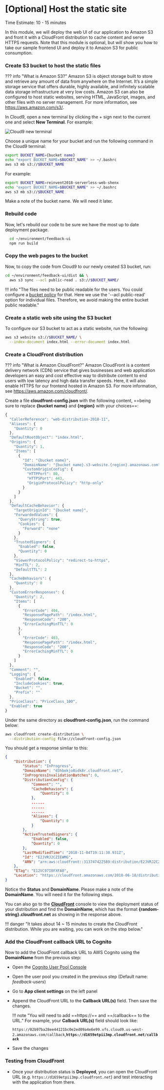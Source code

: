 # [Optional] Host the static site
Time Estimate: 10 - 15 minutes  

In this module, we will deploy the web UI of our application to Amazon S3 and front it with a CloudFront distribution to cache content and serve HTTPS requests. Note that this module is optional, but will show you how to take our sample frontend UI and deploy it to Amazon S3 for public consumption. 

### Create S3 bucket to host the static files

??? info "What is Amazon S3?"
    Amazon S3 is object storage built to store and retrieve any amount of data from anywhere on the Internet. It’s a simple storage service that offers durable, highly available, and infinitely scalable data storage infrastructure at very low costs. Amazon S3 can also be configured to host static websites, serving HTML, JavaScript, images, and other files with no server management. For more information, see https://aws.amazon.com/s3/. 

In Cloud9, open a new terminal by clicking the \+ sign next to the current one and select __New Terminal__. For example:

  ![Cloud9 new terminal](../screenshots/c9-terminal.png)

Choose a unique name for your bucket and run the following command in the Cloud9 terminal:

```bash
export BUCKET_NAME={bucket name}
echo "export BUCKET_NAME=$BUCKET_NAME" >> ~/.bashrc
aws s3 mb s3://$BUCKET_NAME
```
For example:

```bash
export BUCKET_NAME=reinvent2018-serverless-web-shenx
echo "export BUCKET_NAME=$BUCKET_NAME" >> ~/.bashrc
aws s3 mb s3://$BUCKET_NAME
```

Make a note of the bucket name. We will need it later.

### Rebuild code

Now, let's rebuild our code to be sure we have the most up to date deployment package.

```bash
  cd ~/environment/feedback-ui
  npm run build
```

### Copy the web pages to the bucket

Now, to copy the code from Cloud9 to our newly created S3 bucket, run:

```bash
cd ~/environment/feedback-ui/dist && \
  aws s3 sync --acl public-read . s3://$BUCKET_NAME/
```

!!! info "The files need to be public readable for the users. You could configure a [bucket policy](https://docs.aws.amazon.com/AmazonS3/latest/dev/WebsiteAccessPermissionsReqd.html "S3 bucket polic for public web site") for that. Here we use the '--acl public-read' option for individual files. Therefore, we avoid making the entire bucket public readable."

### Create a static web site using the S3 bucket
To configure our S3 bucket to act as a static website, run the following:
```bash
aws s3 website s3://$BUCKET_NAME/ \
  --index-document index.html --error-document index.html 
```

### Create a CloudFront distribution

??? info "What is Amazon CloudFront?"
    Amazon CloudFront is a content delivery network (CDN) service that gives businesses and web application developers an easy and cost effective way to distribute content to end users with low latency and high data transfer speeds. Here, it will also enable HTTPS for our frontend hosted in Amazon S3. For more information, see https://aws.amazon.com/cloudfront/. 

Create a file __cloudfront-config.json__ with the following content, ==being sure to replace __{bucket name}__ and __{region}__ with your choices==:

```javascript hl_lines="11 12 22"
{
  "CallerReference": "web-distribution-2018-11",
  "Aliases": {
    "Quantity": 0
  },
  "DefaultRootObject": "index.html",
  "Origins": {
    "Quantity": 1,
    "Items": [
      {
        "Id": "{bucket name}",
        "DomainName": "{bucket name}.s3-website.{region}.amazonaws.com",
        "CustomOriginConfig": {
          "HTTPPort": 80,
          "HTTPSPort": 443,
          "OriginProtocolPolicy": "http-only"
        }
      }
    ]
  },
  "DefaultCacheBehavior": {
    "TargetOriginId": "{bucket name}",
    "ForwardedValues": {
      "QueryString": true,
      "Cookies": {
        "Forward": "none"
      }
    },
    "TrustedSigners": {
      "Enabled": false,
      "Quantity": 0
    },
    "ViewerProtocolPolicy": "redirect-to-https",
    "MinTTL": 2,
    "DefaultTTL": 2
  },
  "CacheBehaviors": {
    "Quantity": 0
  },
  "CustomErrorResponses": {
    "Quantity": 2,
    "Items": [
      {
        "ErrorCode": 404,
        "ResponsePagePath": "/index.html",
        "ResponseCode": "200",
        "ErrorCachingMinTTL": 0
      },
      {
        "ErrorCode": 403,
        "ResponsePagePath": "/index.html",
        "ResponseCode": "200",
        "ErrorCachingMinTTL": 0
      }
    ]
  },
  "Comment": "",
  "Logging": {
    "Enabled": false,
    "IncludeCookies": true,
    "Bucket": "",
    "Prefix": ""
  },
  "PriceClass": "PriceClass_100",
  "Enabled": true
}
```

Under the same directory as __cloudfront-config.json__, run the command below:

```bash
aws cloudfront create-distribution \
  --distribution-config file://cloudfront-config.json
```
You should get a response simliar to this:

```json hl_lines="3 4"
{
    "Distribution": {
        "Status": "InProgress", 
        "DomainName": "d3hbokjo8idk8r.cloudfront.net", 
        "InProgressInvalidationBatches": 0, 
        "DistributionConfig": {
            "Comment": "", 
            "CacheBehaviors": {
                "Quantity": 0
            }, 
            ......
            ......
            ......
            "Aliases": {
                "Quantity": 0
            }
        }, 
        "ActiveTrustedSigners": {
            "Enabled": false, 
            "Quantity": 0
        }, 
        "LastModifiedTime": "2018-11-04T19:11:30.931Z", 
        "Id": "E2JVRJ2CZIEWMG", 
        "ARN": "arn:aws:cloudfront::313747422589:distribution/E2JVRJ2CZIEWMG"
    }, 
    "ETag": "E12VC97I0FXFA0", 
    "Location": "https://cloudfront.amazonaws.com/2018-06-18/distribution/E2JVRJ2CZIEWMG"
}
```

Notice the __Status__ and __DomainName__. Please make a note of the __DomainName__. You will need it for the following steps.

You can also go to the [**CloudFront**](https://console.aws.amazon.com/cloudfront/home?# "AWS CloudFront") console to view the deployment status of your distribution and find the **DomainName**, which has the format __{random-string}.cloudfront.net__ as showing in the response above.

!!! danger "It takes about 14 ~ 15 minutes to create the CloudFront distribution. While you are waiting, you can work on the step below."

### Add the CloudFront callback URL to Cognito

Now to add the CloudFront callback URL to AWS Cognito using the __DomainName__ from the previous step:

* Open the [Cognito User Pool Console](https://us-west-2.console.aws.amazon.com/cognito/users/?region=us-west-2 "AWS Cognito")
* Open the user pool you created in the previous step (Default name: _feedback-users_)
* Go to __App client settings__ on the left panel
* Append the CloudFront URL to the __Callback URL(s)__ field. Then save the changes.

    !!! note "You will need to add ==https://== and ==/callback== to the URL."
    For example, your __Calback URL(s)__ field should look like:

    `https://02b97ba28ee44121bc0e2ed09a4e6e99.vfs.cloud9.us-west-2.amazonaws.com/callback`,**`https://d1659etpii3mp.cloudfront.net/callback`**

 * Save the changes

### Testing from CloudFront

* Once your distribution status is **Deployed**, you can open the CloudFront URL (e.g. `https://d1659etpii3mp.cloudfront.net`) and test interacting with the application from there.
